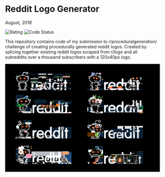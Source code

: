 # Reddit Logo Generator
_August, 2018_

![Rating](https://img.shields.io/badge/rating-%E2%98%85%E2%98%85%E2%98%85%E2%98%85%E2%98%86-green.svg)
![Code Status](https://img.shields.io/badge/code-fine-green.svg)

This repository contains code of my submission to r/proceduralgeneration/ challenge of creating procedurally generated reddit logos. Created by splicing together existing reddit logos scraped from r/logo and all subreddits over a thousand subscribers with a 120x40px logo.

![Example](example.png)
